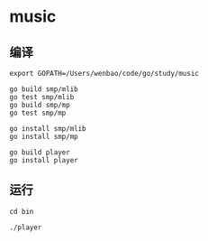 # music

## 编译

```shell
export GOPATH=/Users/wenbao/code/go/study/music

go build smp/mlib
go test smp/mlib
go build smp/mp
go test smp/mp

go install smp/mlib
go install smp/mp

go build player
go install player
```

## 运行

```shell
cd bin

./player
```